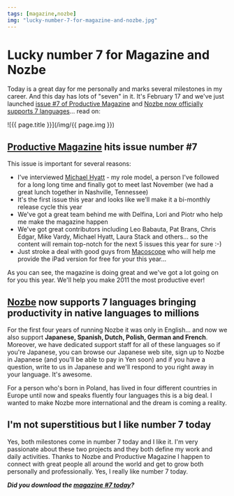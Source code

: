 ```yaml
---
tags: [magazine,nozbe]
img: "lucky-number-7-for-magazine-and-nozbe.jpg"
---
```


# Lucky number 7 for Magazine and Nozbe


Today is a great day for me personally and marks several milestones in my career. And this day has lots of "seven" in it. It's February 17 and we've just launched [issue #7 of Productive Magazine](/magazine/) and [Nozbe now officially supports 7 languages][n]... read on:

<!--More-->

![{{ page.title }}](/img/{{ page.img }})

## [Productive Magazine](/magazine/) hits issue number #7

This issue is important for several reasons:

  * I've interviewed [Michael Hyatt](http://michaelhyatt.com) - my role model, a person I've followed for a long long time and finally got to meet last November (we had a great lunch together in Nashville, Tennessee)
  * It's the first issue this year and looks like we'll make it a bi-monthly release cycle this year
  * We've got a great team behind me with Delfina, Lori and Piotr who help me make the magazine happen
  * We've got great contributors including Leo Babauta, Pat Brans, Chris Edgar, Mike Vardy, Michael Hyatt, Laura Stack and others... so the content will remain top-notch for the next 5 issues this year for sure :-)
  * Just stroke a deal with good guys from [Macoscope](http://www.Macoscope.net) who will help me provide the iPad version for free for your this year...

As you can see, the magazine is doing great and we've got a lot going on for you this year. We'll help you make 2011 the most productive ever!

## [Nozbe][n] now supports 7 languages bringing productivity in native languages to millions

For the first four years of running Nozbe it was only in English... and now we also support **Japanese, Spanish, Dutch, Polish, German and French**. Moreover, we have dedicated support staff for all of these languages so if you're Japanese, you can browse our Japanese web site, sign up to Nozbe in Japanese (and you'll be able to pay in Yen soon) and if you have a question, write to us in Japanese and we'll respond to you right away in your language. It's awesome.

For a person who's born in Poland, has lived in four different countries in Europe until now and speaks fluently four languages this is a big deal. I wanted to make Nozbe more international and the dream is coming a reality.

## I'm not superstitious but I like number 7 today

Yes, both milestones come in number 7 today and I like it. I'm very passionate about these two projects and they both define my work and daily activities. Thanks to Nozbe and Productive Magazine I happen to connect with great people all around the world and get to grow both personally and professionally. Yes, I really like number 7 today.

_**Did you download the [magazine #7 today](/magazine/)?**_

  


  
  
  
 

  



[n]: https://michael.gratis/nozbe